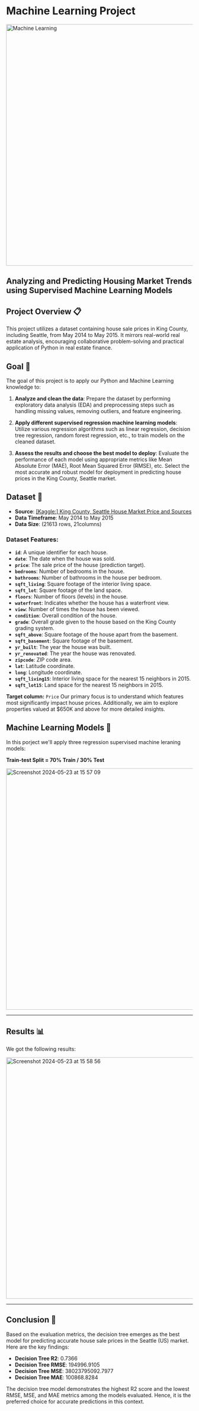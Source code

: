 # Machine Learning Project

<img src="https://datascientest.com/en/wp-content/uploads/sites/9/2021/01/Machine-learning-def-.png" alt="Machine Learning" width="650">

## Analyzing and Predicting Housing Market Trends using Supervised Machine Learning Models

## Project Overview 📋

This project utilizes a dataset containing house sale prices in King County, including Seattle, from May 2014 to May 2015. It mirrors real-world real estate analysis, encouraging collaborative problem-solving and practical application of Python in real estate finance.

## Goal 🎯

The goal of this project is to apply our Python and Machine Learning knowledge to:

1. **Analyze and clean the data**: Prepare the dataset by performing exploratory data analysis (EDA) and preprocessing steps such as handling missing values, removing outliers, and feature engineering.

2. **Apply different supervised regression machine learning models**: Utilize various regression algorithms such as linear regression, decision tree regression, random forest regression, etc., to train models on the cleaned dataset.

3. **Assess the results and choose the best model to deploy**: Evaluate the performance of each model using appropriate metrics like Mean Absolute Error (MAE), Root Mean Squared Error (RMSE), etc. Select the most accurate and robust model for deployment in predicting house prices in the King County, Seattle market.


## Dataset 💾

- **Source**: [[Kaggle:] King County, Seattle House Market Price and Sources](https://www.kaggle.com/datasets/minasameh55/king-country-houses-aa)
- **Data Timeframe**: May 2014 to May 2015
- **Data Size**: (21613 rows, 21columns)

### Dataset Features:

- **`id`**: A unique identifier for each house.
- **`date`**: The date when the house was sold.
- **`price`**: The sale price of the house (prediction target).
- **`bedrooms`**: Number of bedrooms in the house.
- **`bathrooms`**: Number of bathrooms in the house per bedroom.
- **`sqft_living`**: Square footage of the interior living space.
- **`sqft_lot`**: Square footage of the land space.
- **`floors`**: Number of floors (levels) in the house.
- **`waterfront`**: Indicates whether the house has a waterfront view.
- **`view`**: Number of times the house has been viewed.
- **`condition`**: Overall condition of the house.
- **`grade`**: Overall grade given to the house based on the King County grading system.
- **`sqft_above`**: Square footage of the house apart from the basement.
- **`sqft_basement`**: Square footage of the basement.
- **`yr_built`**: The year the house was built.
- **`yr_renovated`**: The year the house was renovated.
- **`zipcode`**: ZIP code area.
- **`lat`**: Latitude coordinate.
- **`long`**: Longitude coordinate.
- **`sqft_living15`**: Interior living space for the nearest 15 neighbors in 2015.
- **`sqft_lot15`**: Land space for the nearest 15 neighbors in 2015.

**Target column:** `Price` Our primary focus is to understand which features most significantly impact house prices. Additionally, we aim to explore properties valued at $650K and above for more detailed insights.

## Machine Learning Models 🤖

In this porject we'll apply three regression supervised machine leraning models:

**Train-test Split = 70% Train / 30% Test**

<img src="https://github.com/davarques/Machine-Learning-Project/assets/160759223/82d402df-0362-4cf4-a089-c509b15849ca" alt="Screenshot 2024-05-23 at 15 57 09" width="650">

------------------------------------------------------------------------

## Results 📊

We got the following results: 

<img src="https://github.com/davarques/Machine-Learning-Project/assets/160759223/21ece455-b5ee-4109-b02c-3bf6c577f8f9" alt="Screenshot 2024-05-23 at 15 58 56" width="650">

------------------------------------------------------------------------

## Conclusion 🔎

Based on the evaluation metrics, the decision tree emerges as the best model for predicting accurate house sale prices in the Seattle (US) market. Here are the key findings:

- **Decision Tree R2**: 0.7366
- **Decision Tree RMSE**: 194996.9105
- **Decision Tree MSE**: 38023795092.7977
- **Decision Tree MAE**: 100868.8284

The decision tree model demonstrates the highest R2 score and the lowest RMSE, MSE, and MAE metrics among the models evaluated. Hence, it is the preferred choice for accurate predictions in this context.

